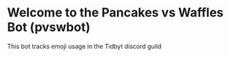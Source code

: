 # Welcome to the Pancakes vs Waffles Bot (pvswbot)

This bot tracks emoji usage in the Tidbyt discord guild